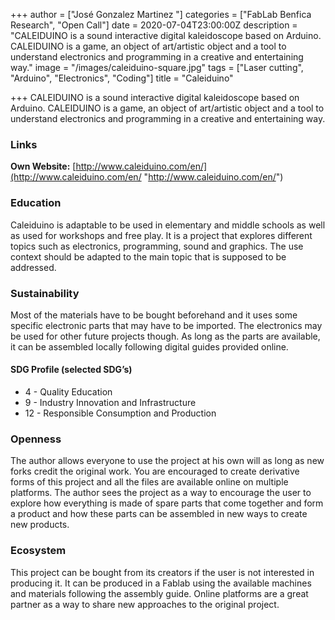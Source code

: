 +++
author = ["José Gonzalez Martinez "]
categories = ["FabLab Benfica Research", "Open Call"]
date = 2020-07-04T23:00:00Z
description = "CALEIDUINO is a sound interactive digital kaleidoscope based on Arduino. CALEIDUINO is a game, an object of art/artistic object and a tool to understand electronics and programming in a creative and entertaining way."
image = "/images/caleiduino-square.jpg"
tags = ["Laser cutting", "Arduino", "Electronics", "Coding"]
title = "Caleiduino"

+++
CALEIDUINO is a sound interactive digital kaleidoscope based on Arduino. CALEIDUINO is a game, an object of art/artistic object and a tool to understand electronics and programming in a creative and entertaining way.

### Links

**Own Website:** [http://www.caleiduino.com/en/](http://www.caleiduino.com/en/ "http://www.caleiduino.com/en/")

### Education

Caleiduino is adaptable to be used in elementary and middle schools as well as used for workshops and free play. It is a project that explores different topics such as electronics, programming, sound and graphics. The use context should be adapted to the main topic that is supposed to be addressed.

### Sustainability

Most of the materials have to be bought beforehand and it uses some specific electronic parts that may have to be imported. The electronics may be used for other future projects though. As long as the parts are available, it can be assembled locally following digital guides provided online.

#### SDG Profile (selected SDG’s)

* 4 - Quality Education
* 9 - Industry Innovation and Infrastructure
* 12 - Responsible Consumption and Production

### Openness

The author allows everyone to use the project at his own will as long as new forks credit the original work. You are encouraged to create derivative forms of this project and all the files are available online on multiple platforms. The author sees the project as a way to encourage the user to explore how everything is made of spare parts that come together and form a product and how these parts can be assembled in new ways to create new products.

### Ecosystem

This project can be bought from its creators if the user is not interested in producing it. It can be produced in a Fablab using the available machines and materials following the assembly guide. Online platforms are a great partner as a way to share new approaches to the original project.